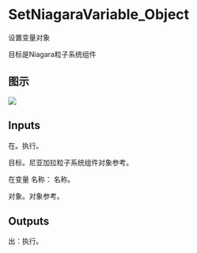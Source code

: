 # SetNiagaraVariable_Object

设置变量对象

目标是Niagara粒子系统组件

## 图示

![]($-20221218-20140254.png)

## Inputs

在。执行。

目标。尼亚加拉粒子系统组件对象参考。

在变量 名称： 名称。

对象。对象参考。  

## Outputs

出：执行。
